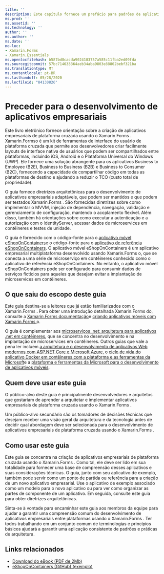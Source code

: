 ```yaml
---
title: ''
description: Este capítulo fornece um prefácio para padrões de aplicativos empresariais usando o Xamarin.Forms .
ms.prod: ''
ms.assetid: ''
ms.technology: ''
author: ''
ms.author: ''
ms.date: ''
no-loc:
- Xamarin.Forms
- Xamarin.Essentials
ms.openlocfilehash: b587bd8cacda9024103757a585c11fba2ed09fda
ms.sourcegitcommit: 57bc714633364aeb34aba9803e88802bebf321ba
ms.translationtype: MT
ms.contentlocale: pt-BR
ms.lasthandoff: 05/28/2020
ms.locfileid: "84130826"
---
```

# <a name="preface-to-enterprise-app-development"></a>Preceder para o desenvolvimento de aplicativos empresariais

Este livro eletrônico fornece orientação sobre a criação de aplicativos empresariais de plataforma cruzada usando o Xamarin.Forms . Xamarin.Formso é um kit de ferramentas de interface do usuário de plataforma cruzada que permite aos desenvolvedores criar facilmente layouts de interface nativa de usuários que podem ser compartilhados entre plataformas, incluindo iOS, Android e o Plataforma Universal do Windows (UWP). Ele fornece uma solução abrangente para os aplicativos Business to Employee (B2E), Business to Business (B2B) e Business to Consumer (B2C), fornecendo a capacidade de compartilhar código em todas as plataformas de destino e ajudando a reduzir o TCO (custo total de propriedade).

O guia fornece diretrizes arquitetônicas para o desenvolvimento de aplicativos empresariais adaptáveis, que podem ser mantidos e que podem ser testados Xamarin.Forms . São fornecidas diretrizes sobre como implementar o MVVM, injeção de dependência, navegação, validação e gerenciamento de configuração, mantendo o acoplamento flexível. Além disso, também há orientações sobre como executar a autenticação e a autorização com o IdentityServer, acessar dados de microservices em contêineres e testes de unidade.

O guia é fornecido com o código-fonte para o [aplicativo móvel eShopOnContainers](https://github.com/dotnet-architecture/eShopOnContainers/tree/master/src/Mobile)e o código-fonte para o [aplicativo de referência eShopOnContainers](https://github.com/dotnet-architecture/eShopOnContainers). O aplicativo móvel eShopOnContainers é um aplicativo empresarial multiplataforma desenvolvido usando Xamarin.Forms o, que se conecta a uma série de microserviço em contêineres conhecido como o aplicativo de referência eShopOnContainers. No entanto, o aplicativo móvel eShopOnContainers pode ser configurado para consumir dados de serviços fictícios para aqueles que desejam evitar a implantação de microservices em contêineres.

## <a name="whats-left-out-of-this-guides-scope"></a>O que saiu do escopo deste guia

Este guia destina-se a leitores que já estão familiarizados com o Xamarin.Forms . Para obter uma introdução detalhada Xamarin.Forms do, consulte a [ Xamarin.Forms documentação](~/xamarin-forms/index.yml)e [criando aplicativos móveis com Xamarin.Forms ](https://aka.ms/xamebook)o.

O guia é complementar aos [microserviços .net: arquitetura para aplicativos .net em contêineres](https://aka.ms/microservicesebook), que se concentra no desenvolvimento e na implantação de microservices em contêineres. Outros guias que vale a pena ler incluem [a arquitetura e o desenvolvimento de aplicativos Web modernos com ASP.NET Core e Microsoft Azure](https://aka.ms/WebAppEbook), o [ciclo de vida do aplicativo Docker em contêineres com a plataforma e as ferramentas da Microsoft](https://aka.ms/dockerlifecycleebook)e a [plataforma e ferramentas da Microsoft para o desenvolvimento de aplicativos móveis](https://aka.ms/MobAppDev/StndPDF).

## <a name="who-should-use-this-guide"></a>Quem deve usar este guia

O público-alvo deste guia é principalmente desenvolvedores e arquitetos que gostariam de aprender a arquitetar e implementar aplicativos empresariais de plataforma cruzada usando o Xamarin.Forms .

Um público-alvo secundário são os tomadores de decisões técnicas que desejam receber uma visão geral da arquitetura e da tecnologia antes de decidir qual abordagem deve ser selecionada para o desenvolvimento de aplicativos empresariais de plataforma cruzada usando o Xamarin.Forms .

## <a name="how-to-use-this-guide"></a>Como usar este guia

Este guia se concentra na criação de aplicativos empresariais de plataforma cruzada usando o Xamarin.Forms . Como tal, ele deve ser lido em sua totalidade para fornecer uma base de compreensão desses aplicativos e suas considerações técnicas. O guia, junto com seu aplicativo de exemplo, também pode servir como um ponto de partida ou referência para a criação de um novo aplicativo empresarial. Use o aplicativo de exemplo associado como um modelo para o novo aplicativo ou para ver como organizar as partes de componente de um aplicativo. Em seguida, consulte este guia para obter diretrizes arquitetônicas.

Sinta-se à vontade para encaminhar este guia aos membros da equipe para ajudar a garantir uma compreensão comum do desenvolvimento de aplicativos empresariais entre plataformas usando o Xamarin.Forms . Ter todos trabalhando em um conjunto comum de terminologias e princípios básicos ajudará a garantir uma aplicação consistente de padrões e práticas de arquitetura.

## <a name="related-links"></a>Links relacionados

- [Download do eBook (PDF de 2Mb)](https://aka.ms/xamarinpatternsebook)
- [eShopOnContainers (GitHub) (exemplo)](https://github.com/dotnet-architecture/eShopOnContainers)
